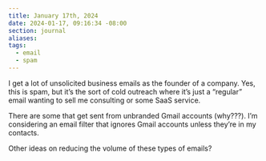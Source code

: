 ```yaml
---
title: January 17th, 2024
date: 2024-01-17, 09:16:34 -08:00
section: journal
aliases: 
tags:
  - email
  - spam
---
```

I get a lot of unsolicited business emails as the founder of a company. Yes, this is spam, but it’s the sort of cold outreach where it’s just a “regular” email wanting to sell me consulting or some SaaS service. 

There are some that get sent from unbranded Gmail accounts (why???). I’m considering an email filter that ignores Gmail accounts unless they’re in my contacts. 

Other ideas on reducing the volume of these types of emails?